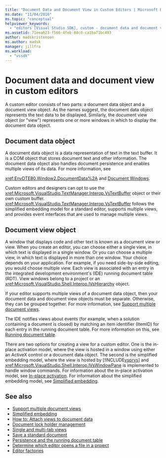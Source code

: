 ```yaml
---
title: "Document Data and Document View in Custom Editors | Microsoft Docs"
ms.date: "11/04/2016"
ms.topic: "conceptual"
helpviewer_keywords:
  - "editors [Visual Studio SDK], custom - document data and document view"
ms.assetid: 71eea623-f566-4feb-84cd-ca1ba71bc493
author: madskristensen
ms.author: madsk
manager: jillfra
ms.workload:
  - "vssdk"
---
```

# Document data and document view in custom editors
A custom editor consists of two parts: a document data object and a document view object. As the names suggest, the document data object represents the text data to be displayed. Similarly, the document view object (or "view") represents one or more windows in which to display the document data object.

## Document data object
 A document data object is a data representation of text in the text buffer. It is a COM object that stores document text and other information. The document data object also handles document persistence and enables multiple views of its data. For more information, see

 <xref:EnvDTE80.Window2.DocumentData%2A> and [Document Windows](../extensibility/internals/document-windows.md).

 Custom editors and designers can opt to use the <xref:Microsoft.VisualStudio.TextManager.Interop.VsTextBuffer> object or their own custom buffer. <xref:Microsoft.VisualStudio.TextManager.Interop.VsTextBuffer> follows the simplified embedding model for a standard editor, supports multiple views, and provides event interfaces that are used to manage multiple views.

## Document view object
 A window that displays code and other text is known as a document view or view. When you create an editor, you can choose either a single view, in which text is displayed in a single window. Or you can choose a multiple view, in which text is displayed in more than one window. Your choice depends on your application. For example, if you need side-by-side editing, you would choose multiple view. Each view is associated with an entry in the integrated development environment's (IDE) running document table (RDT). View windows belong to a project or an <xref:Microsoft.VisualStudio.Shell.Interop.IVsHierarchy> object.

 If your editor supports multiple views of a document data object, then your document data and document view objects must be separate. Otherwise, they can be grouped together. For more information, see [Support multiple document views](../extensibility/supporting-multiple-document-views.md).

 The IDE notifies views about events (for example, when a solution containing a document is closed) by matching an item identifier (ItemID) for each entry in the running document table. For more information on this, see [Running document table](../extensibility/internals/running-document-table.md).

 There are two options for creating a view for a custom editor. One is the in-place activation model, where the view is hosted in a window using either an ActiveX control or a document data object. The second is the simplified embedding model, where the view is hosted by [!INCLUDE[vsprvs](../code-quality/includes/vsprvs_md.md)] and <xref:Microsoft.VisualStudio.Shell.Interop.IVsWindowPane> is implemented to handle window commands. For information about the in-place activation model, see [In-place activation](../extensibility/in-place-activation.md). For information about the simplified embedding model, see [Simplified embedding](../extensibility/simplified-embedding.md).

## See also
- [Support multiple document views](../extensibility/supporting-multiple-document-views.md)
- [Simplified embedding](../extensibility/simplified-embedding.md)
- [How to: Attach views to document data](../extensibility/how-to-attach-views-to-document-data.md)
- [Document lock holder management](../extensibility/document-lock-holder-management.md)
- [Single and multi-tab views](../extensibility/single-and-multi-tab-views.md)
- [Save a standard document](../extensibility/internals/saving-a-standard-document.md)
- [Persistence and the running document table](../extensibility/internals/persistence-and-the-running-document-table.md)
- [Determine which editor opens a file in a project](../extensibility/internals/determining-which-editor-opens-a-file-in-a-project.md)
- [Editor factories](../extensibility/editor-factories.md)